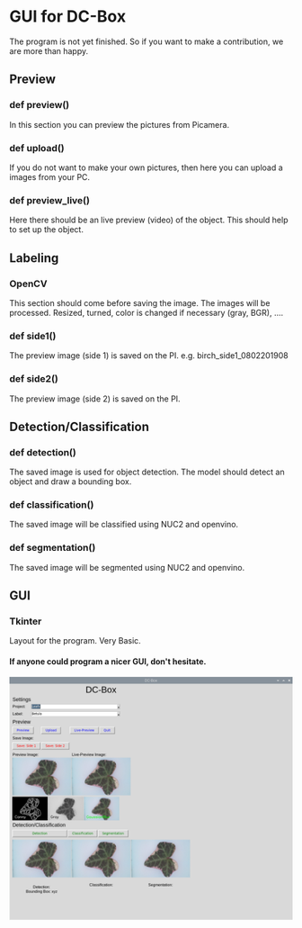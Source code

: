 # GUI for DC-Box
The program is not yet finished. So if you want to make a contribution, we are more than happy.

## Preview
### def preview()
In this section you can preview the pictures from Picamera.
### def upload()
If you do not want to make your own pictures, then here you can upload a images from your PC.
### def preview_live()
Here there should be an live preview (video) of the object. This should help to set up the object.
## Labeling
### OpenCV
This section should come before saving the image. The images will be processed.
Resized, turned, color is changed if necessary (gray, BGR), ....
### def side1()
The preview image (side 1) is saved on the PI. e.g. birch_side1_0802201908
### def side2()
The preview image (side 2) is saved on the PI.
## Detection/Classification
### def detection()
The saved image is used for object detection. The model should detect an object and draw a bounding box.

### def classification()
The saved image will be classified using NUC2 and openvino.

### def segmentation()
The saved image will be segmented using NUC2 and openvino.

## GUI
### Tkinter
Layout for the program.
Very Basic. 
#### If anyone could program a nicer GUI, don't hesitate. 
![](DC-Box_v13.png)
